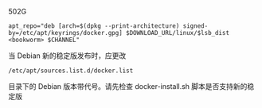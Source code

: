 502G

```shell
apt_repo="deb [arch=$(dpkg --print-architecture) signed-by=/etc/apt/keyrings/docker.gpg] $DOWNLOAD_URL/linux/$lsb_dist <bookworm> $CHANNEL"
```

当 Debian 新的稳定版发布时，应更改
```shell
/etc/apt/sources.list.d/docker.list
```
目录下的 Debian 版本带代号。请先检查 docker-install.sh 脚本是否支持新的稳定版
